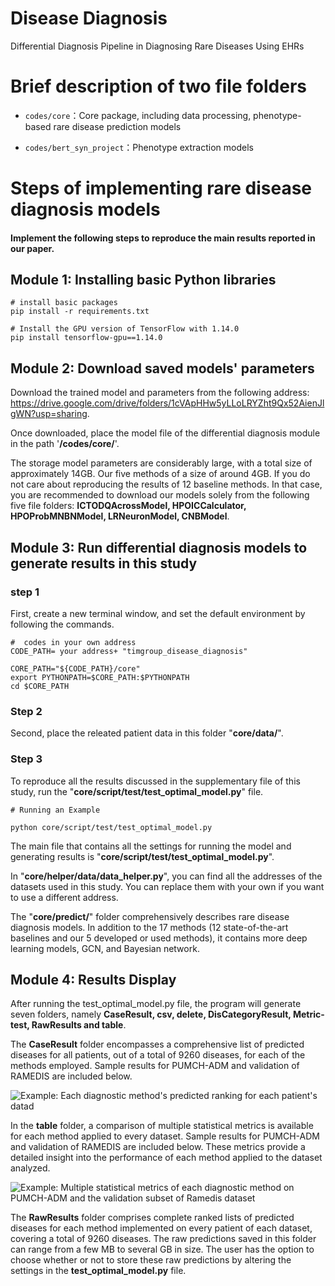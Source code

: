 # Disease Diagnosis

Differential Diagnosis Pipeline in Diagnosing Rare Diseases Using EHRs





# Brief description of two file folders

- `codes/core`：Core package, including data processing, phenotype-based rare disease prediction models

- `codes/bert_syn_project`：Phenotype extraction models 

  



# Steps of implementing rare disease diagnosis models

#### Implement the following steps to reproduce the main results reported in our paper.



## Module 1: Installing basic Python libraries

```
# install basic packages
pip install -r requirements.txt

# Install the GPU version of TensorFlow with 1.14.0
pip install tensorflow-gpu==1.14.0
```





## Module 2: Download saved models' parameters

Download the trained model and parameters from the following address: https://drive.google.com/drive/folders/1cVApHHw5yLLoLRYZht9Qx52AienJlgWN?usp=sharing. 



Once downloaded, place the model file of the differential diagnosis module in the path '**/codes/core/**'.

The storage model parameters are considerably large, with a total size of approximately 14GB. Our five methods of a size of around 4GB. If you do not care about reproducing the results of 12 baseline methods. In that case, you are recommended to download our models solely from the following five file folders: **ICTODQAcrossModel, HPOICCalculator, HPOProbMNBNModel, LRNeuronModel, CNBModel**.





##  Module 3: Run differential diagnosis models to generate results in this study

### step 1

First, create a new terminal window, and set the default environment by following the commands.

```
#  codes in your own address
CODE_PATH= your address+ "timgroup_disease_diagnosis"

CORE_PATH="${CODE_PATH}/core"
export PYTHONPATH=$CORE_PATH:$PYTHONPATH
cd $CORE_PATH
```



### Step 2

Second, place the releated patient data in this folder "**core/data/**".



### Step 3

To reproduce all the results discussed in the supplementary file of this study, run the "**core/script/test/test_optimal_model.py**" file.

```
# Running an Example

python core/script/test/test_optimal_model.py
```



The main file that contains all the settings for running the model and generating results is "**core/script/test/test_optimal_model.py**".



In "**core/helper/data/data_helper.py**", you can find all the addresses of the datasets used in this study. You can replace them with your own if you want to use a different address.



The "**core/predict/**" folder comprehensively describes rare disease diagnosis models. In addition to the 17 methods (12 state-of-the-art baselines and our 5 developed or used methods), it contains more deep learning models, GCN, and Bayesian network.





## Module 4: Results Display

After running the test_optimal_model.py file, the program will generate seven folders, namely **CaseResult, csv, delete, DisCategoryResult, Metric-test, RawResults and table**.

The **CaseResult** folder encompasses a comprehensive list of predicted diseases for all patients, out of a total of 9260 diseases, for each of the methods employed. Sample results for PUMCH-ADM and validation of RAMEDIS are included below. 

![**Example: Each diagnostic method's predicted ranking for each patient's datad**](https://github.com/xiaohaomao/timgroup_disease_diagnosis/blob/main/example_result/example_prediction_each_case.png)



In the **table** folder, a comparison of multiple statistical metrics is available for each method applied to every dataset. Sample results for PUMCH-ADM and validation of RAMEDIS are included below. These metrics provide a detailed insight into the performance of each method applied to the dataset analyzed.

![**Example: Multiple statistical metrics of each diagnostic method on PUMCH-ADM and the validation subset of Ramedis dataset**](https://github.com/xiaohaomao/timgroup_disease_diagnosis/blob/main/example_result/example_validation_ramedis-pumcha_adm.png)



The **RawResults** folder comprises complete ranked lists of predicted diseases for each method implemented on every patient of each dataset, covering a total of 9260 diseases. The raw predictions saved in this folder can range from a few MB to several GB in size. The user has the option to choose whether or not to store these raw predictions by altering the settings in the **test_optimal_model.py** file.





